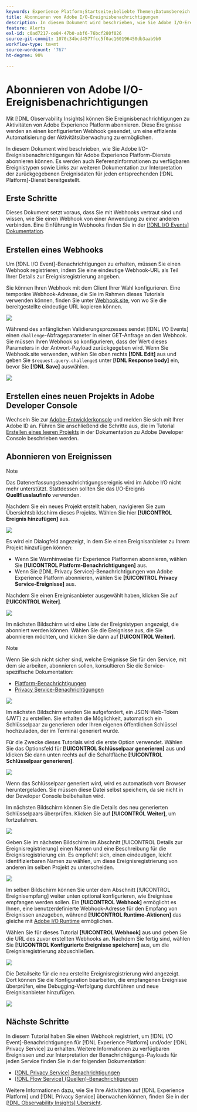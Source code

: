 ```yaml
---
keywords: Experience Platform;Startseite;beliebte Themen;Datumsbereich
title: Abonnieren von Adobe I/O-Ereignisbenachrichtigungen
description: In diesem Dokument wird beschrieben, wie Sie Adobe I/O-Ereignisbenachrichtigungen für Services von Adobe Experience Platform abonnieren. Es werden auch Referenzinformationen zu verfügbaren Ereignistypen sowie Links zu weiteren Dokumentationen zur Interpretation der zurückgegebenen Ereignisdaten für jeden anwendbaren  [!DNL Platform] -Service bereitgestellt.
feature: Alerts
exl-id: c0ad7217-ce84-47b0-abf6-76bcf280f026
source-git-commit: 1070c34bcd4577fcc5f0ac160196450db3aab9b0
workflow-type: tm+mt
source-wordcount: '767'
ht-degree: 90%

---
```


# Abonnieren von Adobe I/O-Ereignisbenachrichtigungen

Mit [!DNL Observability Insights] können Sie Ereignisbenachrichtigungen zu Aktivitäten von Adobe Experience Platform abonnieren. Diese Ereignisse werden an einen konfigurierten Webhook gesendet, um eine effiziente Automatisierung der Aktivitätsüberwachung zu ermöglichen.

In diesem Dokument wird beschrieben, wie Sie Adobe I/O-Ereignisbenachrichtigungen für Adobe Experience Platform-Dienste abonnieren können. Es werden auch Referenzinformationen zu verfügbaren Ereignistypen sowie Links zur weiteren Dokumentation zur Interpretation der zurückgegebenen Ereignisdaten für jeden entsprechenden [!DNL Platform]-Dienst bereitgestellt.

## Erste Schritte

Dieses Dokument setzt voraus, dass Sie mit Webhooks vertraut sind und wissen, wie Sie einen Webhook von einer Anwendung zu einer anderen verbinden. Eine Einführung in Webhooks finden Sie in der [[!DNL I/O Events] Dokumentation](https://www.adobe.io/apis/experienceplatform/events/docs.html#!adobedocs/adobeio-events/master/intro/webhook_docs_intro.md).

## Erstellen eines Webhooks

Um [!DNL I/O Event]-Benachrichtigungen zu erhalten, müssen Sie einen Webhook registrieren, indem Sie eine eindeutige Webhook-URL als Teil Ihrer Details zur Ereignisregistrierung angeben.

Sie können Ihren Webhook mit dem Client Ihrer Wahl konfigurieren. Eine temporäre Webhook-Adresse, die Sie im Rahmen dieses Tutorials verwenden können, finden Sie unter [Webhook.site](https://webhook.site/), von wo Sie die bereitgestellte eindeutige URL kopieren können.

![](../images/notifications/webhook-url.png)

Während des anfänglichen Validierungsprozesses sendet [!DNL I/O Events] einen `challenge`-Abfrageparameter in einer GET-Anfrage an den Webhook. Sie müssen Ihren Webhook so konfigurieren, dass der Wert dieses Parameters in der Antwort-Payload zurückgegeben wird. Wenn Sie Webhook.site verwenden, wählen Sie oben rechts **[!DNL Edit]** aus und geben Sie `$request.query.challenge$` unter **[!DNL Response body]** ein, bevor Sie **[!DNL Save]** auswählen.

![](../images/notifications/response-challenge.png)

## Erstellen eines neuen Projekts in Adobe Developer Console

Wechseln Sie zur [Adobe-Entwicklerkonsole](https://www.adobe.com/go/devs_console_ui) und melden Sie sich mit Ihrer Adobe ID an. Führen Sie anschließend die Schritte aus, die im Tutorial [Erstellen eines leeren Projekts](https://developer.adobe.com/developer-console/docs/guides/projects/projects-empty/) in der Dokumentation zu Adobe Developer Console beschrieben werden.

## Abonnieren von Ereignissen

>[!NOTE]
>
>Das Datenerfassungsbenachrichtigungsereignis wird im Adobe I/O nicht mehr unterstützt. Stattdessen sollten Sie das I/O-Ereignis **Quellflusslaufinfo** verwenden.

Nachdem Sie ein neues Projekt erstellt haben, navigieren Sie zum Übersichtsbildschirm dieses Projekts. Wählen Sie hier **[!UICONTROL Ereignis hinzufügen]** aus.

![](../images/notifications/add-event-button.png)

Es wird ein Dialogfeld angezeigt, in dem Sie einen Ereignisanbieter zu Ihrem Projekt hinzufügen können:

* Wenn Sie Warnhinweise für Experience Platformen abonnieren, wählen Sie **[!UICONTROL Platform-Benachrichtigungen]** aus.
* Wenn Sie [!DNL Privacy Service]-Benachrichtigungen von Adobe Experience Platform abonnieren, wählen Sie **[!UICONTROL Privacy Service-Ereignisse]** aus.

Nachdem Sie einen Ereignisanbieter ausgewählt haben, klicken Sie auf **[!UICONTROL Weiter]**.

![](../images/notifications/event-provider.png)

Im nächsten Bildschirm wird eine Liste der Ereignistypen angezeigt, die abonniert werden können. Wählen Sie die Ereignisse aus, die Sie abonnieren möchten, und klicken Sie dann auf **[!UICONTROL Weiter]**.

>[!NOTE]
>
>Wenn Sie sich nicht sicher sind, welche Ereignisse Sie für den Service, mit dem sie arbeiten, abonnieren sollen, konsultieren Sie die Service-spezifische Dokumentation:
>
>* [Platform-Benachrichtigungen](./rules.md)
>* [Privacy Service-Benachrichtigungen](../../privacy-service/privacy-events.md)

![](../images/notifications/choose-event-subscriptions.png)

Im nächsten Bildschirm werden Sie aufgefordert, ein JSON-Web-Token (JWT) zu erstellen. Sie erhalten die Möglichkeit, automatisch ein Schlüsselpaar zu generieren oder Ihren eigenen öffentlichen Schlüssel hochzuladen, der im Terminal generiert wurde.

Für die Zwecke dieses Tutorials wird die erste Option verwendet. Wählen Sie das Optionsfeld für **[!UICONTROL Schlüsselpaar generieren]** aus und klicken Sie dann unten rechts auf die Schaltfläche **[!UICONTROL Schlüsselpaar generieren]**.

![](../images/notifications/generate-keypair.png)

Wenn das Schlüsselpaar generiert wird, wird es automatisch vom Browser heruntergeladen. Sie müssen diese Datei selbst speichern, da sie nicht in der Developer Console beibehalten wird.

Im nächsten Bildschirm können Sie die Details des neu generierten Schlüsselpaars überprüfen. Klicken Sie auf **[!UICONTROL Weiter]**, um fortzufahren.

![](../images/notifications/keypair-generated.png)

Geben Sie im nächsten Bildschirm im Abschnitt [!UICONTROL Details zur Ereignisregistrierung] einen Namen und eine Beschreibung für die Ereignisregistrierung ein. Es empfiehlt sich, einen eindeutigen, leicht identifizierbaren Namen zu wählen, um diese Ereignisregistrierung von anderen im selben Projekt zu unterscheiden.

![](../images/notifications/registration-details.png)

Im selben Bildschirm können Sie unter dem Abschnitt [!UICONTROL Ereignisempfang] weiter unten optional konfigurieren, wie Ereignisse empfangen werden sollen. Ein **[!UICONTROL Webhook]** ermöglicht es Ihnen, eine benutzerdefinierte Webhook-Adresse für den Empfang von Ereignissen anzugeben, während **[!UICONTROL Runtime-Aktionen]** das gleiche mit [Adobe I/O Runtime](https://www.adobe.io/apis/experienceplatform/runtime/docs.html) ermöglichen.

Wählen Sie für dieses Tutorial **[!UICONTROL Webhook]** aus und geben Sie die URL des zuvor erstellten Webhooks an. Nachdem Sie fertig sind, wählen Sie **[!UICONTROL Konfigurierte Ereignisse speichern]** aus, um die Ereignisregistrierung abzuschließen.

![](../images/notifications/receive-events.png)

Die Detailseite für die neu erstellte Ereignisregistrierung wird angezeigt. Dort können Sie die Konfiguration bearbeiten, die empfangenen Ereignisse überprüfen, eine Debugging-Verfolgung durchführen und neue Ereignisanbieter hinzufügen.

![](../images/notifications/registration-complete.png)

## Nächste Schritte

In diesem Tutorial haben Sie einen Webhook registriert, um [!DNL I/O Event]-Benachrichtigungen für [!DNL Experience Platform] und/oder [!DNL Privacy Service] zu erhalten. Weitere Informationen zu verfügbaren Ereignissen und zur Interpretation der Benachrichtigungs-Payloads für jeden Service finden Sie in der folgenden Dokumentation:

* [[!DNL Privacy Service] Benachrichtigungen](../../privacy-service/privacy-events.md)
* [[!DNL Flow Service] (Quellen)-Benachrichtigungen](../../sources/notifications.md)

Weitere Informationen dazu, wie Sie Ihre Aktivitäten auf [!DNL Experience Platform] und [!DNL Privacy Service] überwachen können, finden Sie in der [[!DNL Observability Insights] Übersicht](../home.md).
